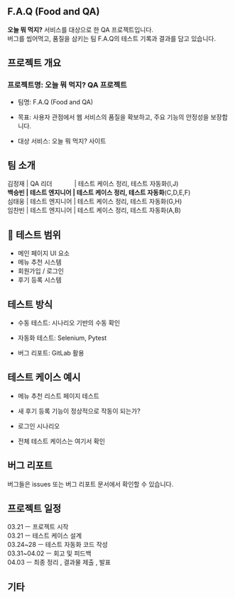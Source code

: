 ## F.A.Q (Food and QA)  
**오늘 뭐 먹지?** 서비스를 대상으로 한 QA 프로젝트입니다.  
버그를 씹어먹고, 품질을 삼키는 팀 F.A.Q의 테스트 기록과 결과를 담고 있습니다.  


## 프로젝트 개요  


### 프로젝트명: 오늘 뭐 먹지? QA 프로젝트  
  
- 팀명: F.A.Q (Food and QA)  
  
- 목표: 사용자 관점에서 웹 서비스의 품질을 확보하고, 주요 기능의 안정성을 보장합니다.  
  
- 대상 서비스: 오늘 뭐 먹지? 사이트  
  
  
  
  
 ## 팀 소개  
  
김정재   | QA 리더　　  　  | 테스트 케이스 정리, 테스트 자동화(I,J)  
**백승빈   | 테스트 엔지니어  | 테스트 케이스 정리, 테스트 자동화**(C,D,E,F)  
심태웅   | 테스트 엔지니어  | 테스트 케이스 정리, 테스트 자동화(G,H)  
임찬빈   | 테스트 엔지니어  | 테스트 케이스 정리, 테스트 자동화(A,B)  
  
  
  
## 🧪 테스트 범위  
  
- 메인 페이지 UI 요소  
- 메뉴 추천 시스템  
- 회원가입 / 로그인  
- 후기 등록 시스템  
  
  
  
 ## 테스트 방식  
  
  
- 수동 테스트: 시나리오 기반의 수동 확인  
  
- 자동화 테스트: Selenium, Pytest  
  
- 버그 리포트: GitLab 활용  
  
  
  
## 테스트 케이스 예시  
  
  
- 메뉴 추천 리스트 페이지 테스트  
  
- 새 후기 등록 기능이 정상적으로 작동이 되는가?  
  
- 로그인 시나리오  
  
  
- 전체 테스트 케이스는 여기서 확인  
  
  
  
 ## 버그 리포트  
버그들은 issues 또는 버그 리포트 문서에서 확인할 수 있습니다.  
  
  
 ## 프로젝트 일정  
 03.21 ㅡ 프로젝트 시작  
 03.21 ㅡ 테스트 케이스 설계  
 03.24~28 ㅡ 테스트 자동화 코드 작성  
 03.31~04.02 ㅡ 회고 및 피드백  
 04.03 ㅡ 최종 정리 , 결과물 제출 , 발표  
  
  
 ## 기타  
 
